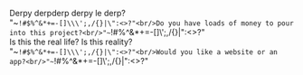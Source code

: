 Derpy derpderp derpy le derp?<br/>"~`!#$%^&*+=-[]\\\';,/{}|\":<>?"<br/>Do you have loads of money to pour into this project?<br/>"~`!#$%^&*+=-[]\\\';,/{}|\":<>?"<br/>Please describe in a few words what you would like your MVP to accomplish.<br/>"~`!#$%^&*+=-[]\\\';,/{}|\":<>?"<br/>Is this the real life? Is this reality?<br/>"~`!#$%^&*+=-[]\\\';,/{}|\":<>?"<br/>Would you like a website or an app?<br/>"~`!#$%^&*+=-[]\\\';,/{}|\":<>?"<br/>Who has got the moves? Britney Spears / Christina Aguilera?<br/>"~`!#$%^&*+=-[]\\\';,/{}|\":<>?"